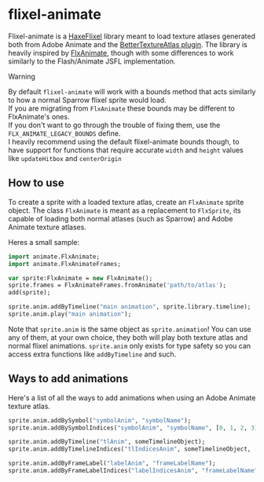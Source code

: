 # flixel-animate

Flixel-animate is a [HaxeFlixel](https://haxeflixel.com/) library meant to load texture atlases generated both from Adobe Animate and the [BetterTextureAtlas plugin](https://github.com/Dot-Stuff/BetterTextureAtlas).
The library is heavily inspired by [FlxAnimate](https://github.com/Dot-Stuff/flxanimate), though with some differences to work similarly to the Flash/Animate JSFL implementation.

> [!WARNING]
> By default ``flixel-animate`` will work with a bounds method that acts similarly to how a normal Sparrow flixel sprite would load. <br/>
> If you are migrating from ``FlxAnimate`` these bounds may be different to FlxAnimate's ones. <br/>
> If you don't want to go through the trouble of fixing them, use the ``FLX_ANIMATE_LEGACY_BOUNDS`` define. <br/>
> I heavily recommend using the default flixel-animate bounds though, to have support for functions that require accurate ``width`` and ``height`` values like ``updateHitbox`` and ``centerOrigin``

## How to use

To create a sprite with a loaded texture atlas, create an ``FlxAnimate`` sprite object.
The class ``FlxAnimate`` is meant as a replacement to ``FlxSprite``, its capable of loading both
normal atlases (such as Sparrow) and Adobe Animate texture atlases.

Heres a small sample:

```haxe
import animate.FlxAnimate;
import animate.FlxAnimateFrames;

var sprite:FlxAnimate = new FlxAnimate();
sprite.frames = FlxAnimateFrames.fromAnimate('path/to/atlas');
add(sprite);

sprite.anim.addByTimeline("main animation", sprite.library.timeline);
sprite.anim.play("main animation");
```

Note that ``sprite.anim`` is the same object as ``sprite.animation``!
You can use any of them, at your own choice, they both will play both texture atlas and normal flixel animations.
``sprite.anim`` only exists for type safety so you can access extra functions like ``addByTimeline`` and such.

## Ways to add animations

Here's a list of all the ways to add animations when using an Adobe Animate texture atlas.

```haxe
sprite.anim.addBySymbol("symbolAnim", "symbolName");
sprite.anim.addBySymbolIndices("symbolAnim", "symbolName", [0, 1, 2, 3]);

sprite.anim.addByTimeline("tlAnim", someTimelineObject);
sprite.anim.addByTimelineIndices("tlIndicesAnim", someTimelineObject, [0, 1, 2, 3]);

sprite.anim.addByFrameLabel("labelAnim", "frameLabelName");
sprite.anim.addByFrameLabelIndices("labelIndicesAnim", "frameLabelName", [0, 1, 2, 3])
```
